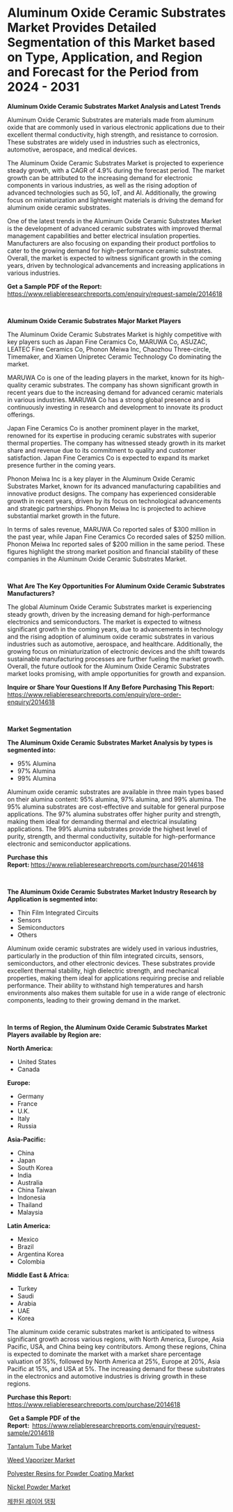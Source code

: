 <p><h1>Aluminum Oxide Ceramic Substrates Market Provides Detailed Segmentation of this Market based on Type, Application, and Region and Forecast for the Period from 2024 - 2031</h1></p><p><strong>Aluminum Oxide Ceramic Substrates Market Analysis and Latest Trends</strong></p>
<p><p>Aluminum Oxide Ceramic Substrates are materials made from aluminum oxide that are commonly used in various electronic applications due to their excellent thermal conductivity, high strength, and resistance to corrosion. These substrates are widely used in industries such as electronics, automotive, aerospace, and medical devices.</p><p>The Aluminum Oxide Ceramic Substrates Market is projected to experience steady growth, with a CAGR of 4.9% during the forecast period. The market growth can be attributed to the increasing demand for electronic components in various industries, as well as the rising adoption of advanced technologies such as 5G, IoT, and AI. Additionally, the growing focus on miniaturization and lightweight materials is driving the demand for aluminum oxide ceramic substrates.</p><p>One of the latest trends in the Aluminum Oxide Ceramic Substrates Market is the development of advanced ceramic substrates with improved thermal management capabilities and better electrical insulation properties. Manufacturers are also focusing on expanding their product portfolios to cater to the growing demand for high-performance ceramic substrates. Overall, the market is expected to witness significant growth in the coming years, driven by technological advancements and increasing applications in various industries.</p></p>
<p><strong>Get a Sample PDF of the Report:&nbsp;</strong> <a href="https://www.reliableresearchreports.com/enquiry/request-sample/2014618">https://www.reliableresearchreports.com/enquiry/request-sample/2014618</a></p>
<p>&nbsp;</p>
<p><strong>Aluminum Oxide Ceramic Substrates Major Market Players</strong></p>
<p><p>The Aluminum Oxide Ceramic Substrates Market is highly competitive with key players such as Japan Fine Ceramics Co, MARUWA Co, ASUZAC, LEATEC Fine Ceramics Co, Phonon Meiwa Inc, Chaozhou Three-circle, Timemaker, and Xiamen Unipretec Ceramic Technology Co dominating the market.</p><p>MARUWA Co is one of the leading players in the market, known for its high-quality ceramic substrates. The company has shown significant growth in recent years due to the increasing demand for advanced ceramic materials in various industries. MARUWA Co has a strong global presence and is continuously investing in research and development to innovate its product offerings.</p><p>Japan Fine Ceramics Co is another prominent player in the market, renowned for its expertise in producing ceramic substrates with superior thermal properties. The company has witnessed steady growth in its market share and revenue due to its commitment to quality and customer satisfaction. Japan Fine Ceramics Co is expected to expand its market presence further in the coming years.</p><p>Phonon Meiwa Inc is a key player in the Aluminum Oxide Ceramic Substrates Market, known for its advanced manufacturing capabilities and innovative product designs. The company has experienced considerable growth in recent years, driven by its focus on technological advancements and strategic partnerships. Phonon Meiwa Inc is projected to achieve substantial market growth in the future.</p><p>In terms of sales revenue, MARUWA Co reported sales of $300 million in the past year, while Japan Fine Ceramics Co recorded sales of $250 million. Phonon Meiwa Inc reported sales of $200 million in the same period. These figures highlight the strong market position and financial stability of these companies in the Aluminum Oxide Ceramic Substrates Market.</p></p>
<p>&nbsp;</p>
<p><strong>What Are The Key Opportunities For Aluminum Oxide Ceramic Substrates Manufacturers?</strong></p>
<p><p>The global Aluminum Oxide Ceramic Substrates market is experiencing steady growth, driven by the increasing demand for high-performance electronics and semiconductors. The market is expected to witness significant growth in the coming years, due to advancements in technology and the rising adoption of aluminum oxide ceramic substrates in various industries such as automotive, aerospace, and healthcare. Additionally, the growing focus on miniaturization of electronic devices and the shift towards sustainable manufacturing processes are further fueling the market growth. Overall, the future outlook for the Aluminum Oxide Ceramic Substrates market looks promising, with ample opportunities for growth and expansion.</p></p>
<p><strong>Inquire or Share Your Questions If Any Before Purchasing This Report:</strong> <a href="https://www.reliableresearchreports.com/enquiry/pre-order-enquiry/2014618">https://www.reliableresearchreports.com/enquiry/pre-order-enquiry/2014618</a></p>
<p>&nbsp;</p>
<p><strong>Market Segmentation</strong></p>
<p><strong>The Aluminum Oxide Ceramic Substrates Market Analysis by types is segmented into:</strong></p>
<p><ul><li>95% Alumina</li><li>97% Alumina</li><li>99% Alumina</li></ul></p>
<p><p>Aluminum oxide ceramic substrates are available in three main types based on their alumina content: 95% alumina, 97% alumina, and 99% alumina. The 95% alumina substrates are cost-effective and suitable for general purpose applications. The 97% alumina substrates offer higher purity and strength, making them ideal for demanding thermal and electrical insulating applications. The 99% alumina substrates provide the highest level of purity, strength, and thermal conductivity, suitable for high-performance electronic and semiconductor applications.</p></p>
<p><strong>Purchase this Report:&nbsp;</strong><a href="https://www.reliableresearchreports.com/purchase/2014618">https://www.reliableresearchreports.com/purchase/2014618</a></p>
<p>&nbsp;</p>
<p><strong>The Aluminum Oxide Ceramic Substrates Market Industry Research by Application is segmented into:</strong></p>
<p><ul><li>Thin Film Integrated Circuits</li><li>Sensors</li><li>Semiconductors</li><li>Others</li></ul></p>
<p><p>Aluminum oxide ceramic substrates are widely used in various industries, particularly in the production of thin film integrated circuits, sensors, semiconductors, and other electronic devices. These substrates provide excellent thermal stability, high dielectric strength, and mechanical properties, making them ideal for applications requiring precise and reliable performance. Their ability to withstand high temperatures and harsh environments also makes them suitable for use in a wide range of electronic components, leading to their growing demand in the market.</p></p>
<p>&nbsp;</p>
<p><strong>In terms of Region, the Aluminum Oxide Ceramic Substrates Market Players available by Region are:</strong></p>
<p>
    <p> <strong> North America: </strong>
        <ul>
            <li>United States</li>
            <li>Canada</li>
        </ul>
        </p> 
    <p> <strong> Europe: </strong>
        <ul>
            <li>Germany</li>
            <li>France</li>
            <li>U.K.</li>
            <li>Italy</li>
            <li>Russia</li>
        </ul>
        </p> 
    <p> <strong> Asia-Pacific: </strong>
        <ul>
            <li>China</li>
            <li>Japan</li>
            <li>South Korea</li>
            <li>India</li>
            <li>Australia</li>
            <li>China Taiwan</li>
            <li>Indonesia</li>
            <li>Thailand</li>
            <li>Malaysia</li>
        </ul>
        </p> 
    <p> <strong> Latin America: </strong>
        <ul>
            <li>Mexico</li>
            <li>Brazil</li>
            <li>Argentina Korea</li>
            <li>Colombia</li>
        </ul>
        </p> 
    <p> <strong> Middle East & Africa: </strong>
        <ul>
            <li>Turkey</li>
            <li>Saudi</li>
            <li>Arabia</li>
            <li>UAE</li>
            <li>Korea</li>
        </ul>
    </p>
    </p>
<p><p>The aluminum oxide ceramic substrates market is anticipated to witness significant growth across various regions, with North America, Europe, Asia Pacific, USA, and China being key contributors. Among these regions, China is expected to dominate the market with a market share percentage valuation of 35%, followed by North America at 25%, Europe at 20%, Asia Pacific at 15%, and USA at 5%. The increasing demand for these substrates in the electronics and automotive industries is driving growth in these regions.</p></p>
<p><strong>Purchase this Report: </strong><a href="https://www.reliableresearchreports.com/purchase/2014618">https://www.reliableresearchreports.com/purchase/2014618</a></p>
<p>&nbsp;<strong>Get a Sample PDF of the Report:&nbsp;&nbsp;</strong><a href="https://www.reliableresearchreports.com/enquiry/request-sample/2014618">https://www.reliableresearchreports.com/enquiry/request-sample/2014618</a></p>
<p><strong></strong></p>
<p><p><a href="https://view.publitas.com/reportprime-1/tantalum-tube-market-size-share-trends-analysis-report-by-material-by-type-by-end-user-by-region-and-segment-forecasts-2024-2031/">Tantalum Tube Market</a></p><p><a href="https://angry-finch-aaf.notion.site/Weed-Vaporizer-Market-Size-Focuses-on-Market-Dynamics-In-Depth-Analysis-and-Future-Projections-of-i-9f23f03427cc432a8b12234abeca80d0">Weed Vaporizer Market</a></p><p><a href="https://chivalrous-flock-a86.notion.site/Global-Polyester-Resins-for-Powder-Coating-Market-Size-and-Market-Trends-Insights-and-Projections-f-8a95e4b4e45c4d28bc5f74bd4582f132">Polyester Resins for Powder Coating Market</a></p><p><a href="https://view.publitas.com/reportprime-1/nickel-powder-market-offer-valuable-insights-into-market-size-market-share-market-trends-and-projections-spanning-from-2024-to-2031/">Nickel Powder Market</a></p><p><a href="https://medium.com/@stevecormier0978/2024%EB%85%84%EB%B6%80%ED%84%B0-2031%EB%85%84%EA%B9%8C%EC%A7%80%EC%9D%98-%EA%B8%B0%EA%B0%84%EC%97%90-%EB%8C%80%ED%95%9C-%EC%A0%9C%ED%95%9C%EC%B8%B5-%EC%86%8C%EA%B0%81-%EC%8B%9C%EC%9E%A5-%EB%B6%84%EC%84%9D%EA%B3%BC-%EA%B7%9C%EB%AA%A8-%EC%98%88%EC%B8%A1-ea95b3f23795">제한된 레이어 댐핑</a></p></p>